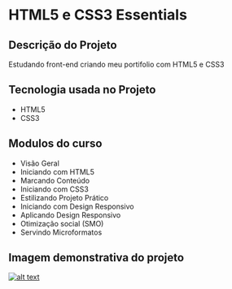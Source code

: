 # HTML5 e CSS3 Essentials

## Descrição do Projeto
<p>Estudando front-end criando meu portifolio com HTML5 e CSS3</p>

## Tecnologia usada no Projeto
<ul>
  <li>HTML5</li>
  <li>CSS3</li>
</ul>

## Modulos do curso 
<ul>
  <li>Visão Geral</li>
  <li>Iniciando com HTML5</li>
  <li>Marcando Conteúdo</li>
  <li>Iniciando com CSS3</li>
  <li>Estilizando Projeto Prático</li>
  <li>Iniciando com Design Responsivo</li>
  <li>Aplicando Design Responsivo</li>
  <li>Otimização social (SMO)</li>
  <li>Servindo Microformatos</li>
</ul>

## Imagem demonstrativa do projeto 
<a href="http://projetopratico01.tk" target="_blank">![alt text](http://projetopratico01.tk/screencapture.png)</a>

